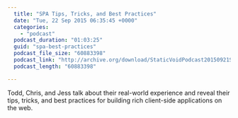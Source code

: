 ```yaml
---
  title: "SPA Tips, Tricks, and Best Practices"
  date: "Tue, 22 Sep 2015 06:35:45 +0000"
  categories: 
    - "podcast"
  podcast_duration: "01:03:25"
  guid: "spa-best-practices"
  podcast_file_size: "60883398"
  podcast_link: "http://archive.org/download/StaticVoidPodcast20150921SPABestPractices/20150922-spaBestPractices.mp3"
  podcast_length: "60883398"

---
```

Todd, Chris, and Jess talk about their real-world experience and reveal their tips, tricks, and best practices for building rich client-side applications on the web.